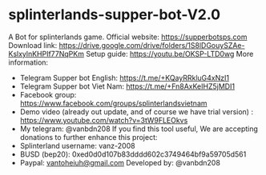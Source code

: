 # splinterlands-supper-bot-V2.0
A Bot for splinterlands game.
Official website: https://supperbotsps.com
Download link: https://drive.google.com/drive/folders/1S8lDGouySZAe-KslxylnKHPIf77NqPKm
Setup guide: https://youtu.be/OKSP-LTD0wg
More information: 
- Telegram Supper bot English: https://t.me/+KQayRRkluG4xNzI1
- Telegram Supper bot Viet Nam: https://t.me/+Fn8AxKeIHZ5jMDI1
- Facebook group: https://www.facebook.com/groups/splinterlandsvietnam
- Demo video (already out update, and of course we have trial version) : https://www.youtube.com/watch?v=3tW9FLEOkvs
- My telegram: @vanbdn208
If you find this tool useful, We are accepting donations to further enhance this project:
- Splinterland username: vanz-2008
- BUSD (bep20): 0xed0d0d107b83dddd602c3749464bf9a59705d561
- Paypal: vantoheiuh@gmail.com
Developed by: @vanbdn208
